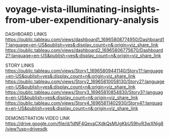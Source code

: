 # voyage-vista-illuminating-insights-from-uber-expenditionary-analysis

DASHBOARD LINKS
https://public.tableau.com/views/dashboard1_16965808774950/Dashboard1?:language=en-US&publish=yes&:display_count=n&:origin=viz_share_link
https://public.tableau.com/views/dashboard2_16965806775670/Dashboard2?:language=en-US&publish=yes&:display_count=n&:origin=viz_share_link

STORY LINKS
https://public.tableau.com/views/Story1_16965809441140/Story1?:language=en-US&publish=yes&:display_count=n&:origin=viz_share_link
https://public.tableau.com/views/Story2_16965810058130/Story2?:language=en-US&publish=yes&:display_count=n&:origin=viz_share_link
https://public.tableau.com/views/Story3_16965810854830/Story3?:language=en-US&publish=yes&:display_count=n&:origin=viz_share_link
https://public.tableau.com/views/Story4_16965811402930/Story4?:language=en-US&publish=yes&:display_count=n&:origin=viz_share_link

DEMONSTRATION VIDEO LINK
https://drive.google.com/file/d/1dNF4QevaCXdkQsMUgKbU59hyR3wXNig8/view?usp=drivesdk
